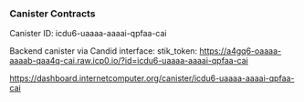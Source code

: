 ### Canister Contracts

Canister ID: icdu6-uaaaa-aaaai-qpfaa-cai

Backend canister via Candid interface:
    stik_token: https://a4gq6-oaaaa-aaaab-qaa4q-cai.raw.icp0.io/?id=icdu6-uaaaa-aaaai-qpfaa-cai

https://dashboard.internetcomputer.org/canister/icdu6-uaaaa-aaaai-qpfaa-cai
